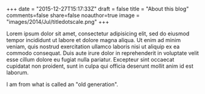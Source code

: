 +++
date = "2015-12-27T15:17:33Z"
draft = false
title = "About this blog"
comments=false
share=false
noauthor=true
image = "images/2014/Jul/titledotscale.png"
+++

Lorem ipsum dolor sit amet, consectetur adipisicing elit, sed do eiusmod tempor incididunt ut labore et dolore magna aliqua. Ut enim ad minim veniam, quis nostrud exercitation ullamco laboris nisi ut aliquip ex ea commodo consequat. Duis aute irure dolor in reprehenderit in voluptate velit esse cillum dolore eu fugiat nulla pariatur. Excepteur sint occaecat cupidatat non proident, sunt in culpa qui officia deserunt mollit anim id est laborum.

I am from what is called an "old generation".